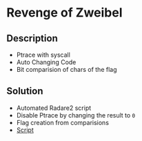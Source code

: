 # Revenge of Zweibel

## Description
- Ptrace with syscall
- Auto Changing Code
- Bit comparision of chars of the flag

## Solution
- Automated Radare2 script
- Disable Ptrace by changing the result to `0`
- Flag creation from comparisions
- [Script](./solution.py)
